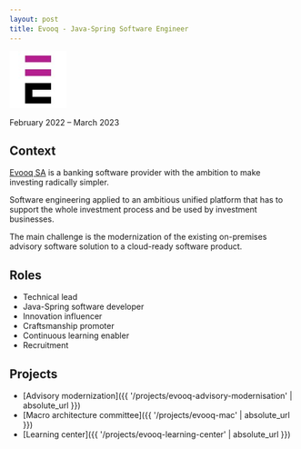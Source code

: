 ```yaml
---
layout: post
title: Evooq - Java-Spring Software Engineer
---
```


![](/public/images/evooq.jpeg)

February 2022 – March 2023

## Context

[Evooq SA](https://www.linkedin.com/company/evooq/) is a banking software provider with the ambition to make investing radically simpler.

Software engineering applied to an ambitious unified platform that has to support the whole investment process and be used by investment businesses.

The main challenge is the modernization of the existing on-premises advisory software solution to a cloud-ready software product.

## Roles

* Technical lead
* Java-Spring software developer
* Innovation influencer
* Craftsmanship promoter
* Continuous learning enabler
* Recruitment

## Projects

* [Advisory modernization]({{ '/projects/evooq-advisory-modernisation' | absolute_url }})
* [Macro architecture committee]({{ '/projects/evooq-mac' | absolute_url }})
* [Learning center]({{ '/projects/evooq-learning-center' | absolute_url }})
